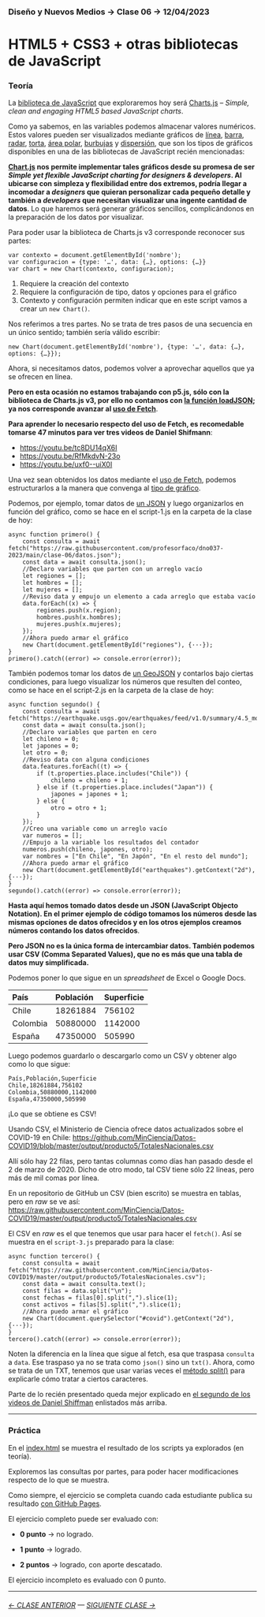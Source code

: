 ### Diseño y Nuevos Medios → Clase 06 → 12/04/2023

# HTML5 + CSS3 + otras bibliotecas de JavaScript

### Teoría

La [biblioteca de JavaScript](https://en.wikipedia.org/wiki/List_of_JavaScript_libraries) que exploraremos hoy será [Charts.js](https://www.chartjs.org/) – *Simple, clean and engaging HTML5 based JavaScript charts*.

Como ya sabemos, en las variables podemos almacenar valores numéricos. Estos valores pueden ser visualizados mediante gráficos de [línea](https://www.chartjs.org/docs/latest/charts/line.html), [barra](https://www.chartjs.org/docs/latest/charts/bar.html), [radar](https://www.chartjs.org/docs/latest/charts/radar.html), [torta](https://www.chartjs.org/docs/latest/charts/doughnut.html), [área polar](https://www.chartjs.org/docs/latest/charts/polar.html), [burbujas](https://www.chartjs.org/docs/latest/charts/bubble.html) y [dispersión](https://www.chartjs.org/docs/latest/charts/scatter.html), que son los tipos de gráficos disponibles en una de las bibliotecas de JavaScript recién mencionadas:

**[Chart.js](https://www.chartjs.org/docs/latest/charts/?h=type) nos permite implementar tales gráficos desde su promesa de ser *Simple yet flexible JavaScript charting for designers & developers*. Al ubicarse con simpleza y flexibilidad entre dos extremos, podría llegar a incomodar a *designers* que quieran personalizar cada pequeño detalle y también a *developers* que necesitan visualizar una ingente cantidad de datos**. Lo que haremos será generar gráficos sencillos, complicándonos en la preparación de los datos por visualizar. 

Para poder usar la biblioteca de Charts.js v3 corresponde reconocer sus partes: 

```
var contexto = document.getElementById('nombre');
var configuracion = {type: '…', data: {…}, options: {…}}
var chart = new Chart(contexto, configuracion);
```

1. Requiere la creación del contexto 
2. Requiere la configuración de tipo, datos y opciones para el gráfico 
3. Contexto y configuración permiten indicar que en este script vamos a crear un `new Chart()`.

Nos referimos a tres partes. No se trata de tres pasos de una secuencia en un único sentido; también sería válido escribir:

```
new Chart(document.getElementById('nombre'), {type: '…', data: {…}, options: {…}});
```

Ahora, si necesitamos datos, podemos volver a aprovechar aquellos que ya se ofrecen en línea. 

**Pero en esta ocasión no estamos trabajando con p5.js, sólo con la biblioteca de Charts.js v3, por ello no contamos con [la función loadJSON](https://p5js.org/es/reference/#/p5/loadJSON); ya nos corresponde avanzar al [uso de Fetch](https://developer.mozilla.org/es/docs/Web/API/Fetch_API/Using_Fetch)**.

**Para aprender lo necesario respecto del uso de Fetch, es recomedable tomarse 47 minutos para ver tres videos de Daniel Shifmann**:

- https://youtu.be/tc8DU14qX6I
- https://youtu.be/RfMkdvN-23o
- https://youtu.be/uxf0--uiX0I

Una vez sean obtenidos los datos mediante el [uso de Fetch](https://developer.mozilla.org/es/docs/Web/API/Fetch_API/Using_Fetch), podemos estructurarlos  a la manera que convenga al [tipo de gráfico](https://www.chartjs.org/docs/latest/charts/?h=type).

Podemos, por ejemplo, tomar datos de [un JSON](https://raw.githubusercontent.com/profesorfaco/dno037-2023/main/clase-06/datos.json) y luego organizarlos en función del gráfico, como se hace en el script-1.js en la carpeta de la clase de hoy: 

```
async function primero() {
    const consulta = await fetch("https://raw.githubusercontent.com/profesorfaco/dno037-2023/main/clase-06/datos.json");
    const data = await consulta.json();
    //Declaro variables que parten con un arreglo vacío
    let regiones = [];
    let hombres = [];
    let mujeres = [];
    //Reviso data y empujo un elemento a cada arreglo que estaba vacío
    data.forEach((x) => {
        regiones.push(x.region);
        hombres.push(x.hombres);
        mujeres.push(x.mujeres);
    });
    //Ahora puedo armar el gráfico
    new Chart(document.getElementById("regiones"), {···});
}
primero().catch((error) => console.error(error));
```

También podemos tomar los datos de [un GeoJSON](https://earthquake.usgs.gov/earthquakes/feed/v1.0/summary/4.5_month.geojson) y contarlos bajo ciertas condiciones, para luego visualizar los números que resulten del conteo, como se hace en el script-2.js en la carpeta de la clase de hoy:

```
async function segundo() {
    const consulta = await fetch("https://earthquake.usgs.gov/earthquakes/feed/v1.0/summary/4.5_month.geojson");
    const data = await consulta.json();
    //Declaro variables que parten en cero
    let chileno = 0;
    let japones = 0;
    let otro = 0;
    //Reviso data con alguna condiciones
    data.features.forEach((t) => {
        if (t.properties.place.includes("Chile")) {
            chileno = chileno + 1;
        } else if (t.properties.place.includes("Japan")) {
            japones = japones + 1;
        } else {
            otro = otro + 1;
        }
    });
    //Creo una variable como un arreglo vacío
    var numeros = [];
    //Empujo a la variable los resultados del contador
    numeros.push(chileno, japones, otro);
    var nombres = ["En Chile", "En Japón", "En el resto del mundo"];
    //Ahora puedo armar el gráfico
    new Chart(document.getElementById("earthquakes").getContext("2d"), {···});
}
segundo().catch((error) => console.error(error));
```

**Hasta aquí hemos tomado datos desde un JSON (JavaScript Objecto Notation). En el primer ejemplo de código tomamos los números desde las mismas opciones de datos ofrecidos y en los otros ejemplos creamos números contando los datos ofrecidos**.

**Pero JSON no es la única forma de intercambiar datos. También podemos usar CSV (Comma Separated Values), que no es más que una tabla de datos muy simplificada.** 

Podemos poner lo que sigue en un *spreadsheet* de Excel o Google Docs.

| País      |  Población       | Superficie     |
|:----------|:-----------------|:---------------|
| Chile     | 18261884         | 756102         |
| Colombia  | 50880000         | 1142000        |
| España    | 47350000         | 505990         |

Luego podemos guardarlo o descargarlo como un CSV y obtener algo como lo que sigue:

```
País,Población,Superficie
Chile,18261884,756102
Colombia,50880000,1142000
España,47350000,505990
```

¡Lo que se obtiene es CSV!

Usando CSV, el Ministerio de Ciencia ofrece datos actualizados sobre el COVID-19 en Chile: https://github.com/MinCiencia/Datos-COVID19/blob/master/output/producto5/TotalesNacionales.csv

Allí sólo hay 22 filas, pero tantas columnas como días han pasado desde el 2 de marzo de 2020. Dicho de otro modo, tal CSV tiene sólo 22 líneas, pero más de mil comas por línea.

En un repositorio de GitHub un CSV (bien escrito) se muestra en tablas, pero en *raw* se ve así: https://raw.githubusercontent.com/MinCiencia/Datos-COVID19/master/output/producto5/TotalesNacionales.csv

El CSV en *raw* es el que tenemos que usar para hacer el `fetch()`. Así se muestra en el `script-3.js` preparado para la clase:

```
async function tercero() {
    const consulta = await fetch("https://raw.githubusercontent.com/MinCiencia/Datos-COVID19/master/output/producto5/TotalesNacionales.csv");
    const data = await consulta.text();
    const filas = data.split("\n");
    const fechas = filas[0].split(",").slice(1);
    const activos = filas[5].split(",").slice(1);
    //Ahora puedo armar el gráfico
    new Chart(document.querySelector("#covid").getContext("2d"), {···});
}
tercero().catch((error) => console.error(error));
```

Noten la diferencia en la línea que sigue al fetch, esa que traspasa `consulta` a `data`. Ese traspaso ya no se trata como `json()` sino un `txt()`. Ahora, como se trata de un TXT, tenemos que usar varias veces el [método split()](https://developer.mozilla.org/es/docs/Web/JavaScript/Reference/Global_Objects/String/split) para explicarle cómo tratar a ciertos caracteres.

Parte de lo recién presentado queda mejor explicado en [el segundo de los videos de Daniel Shiffman](https://youtu.be/RfMkdvN-23o?t=172) enlistados más arriba.

- - - - - - -

### Práctica

En el [index.html](https://profesorfaco.github.io/dno037-2023/clase-06/) se muestra el resultado de los scripts ya explorados (en teoría). 

Exploremos las consultas por partes, para poder hacer modificaciones respecto de lo que se muestra.

Como siempre, el ejercicio se completa cuando cada estudiante publica su resultado [con GitHub Pages](https://docs.github.com/es/free-pro-team@latest/github/working-with-github-pages/configuring-a-publishing-source-for-your-github-pages-site).

El ejercicio completo puede ser evaluado con:

- **0 punto** → no logrado.

- **1 punto** → logrado.

- **2 puntos** → logrado, con aporte descatado.

El ejercicio incompleto es evaluado con 0 punto.

- - - - - - - - - - - -

###### [← CLASE ANTERIOR](https://github.com/profesorfaco/dno037-2023/tree/main/clase-05) — [SIGUIENTE CLASE →](https://github.com/profesorfaco/dno037-2023/tree/main/clase-07)
